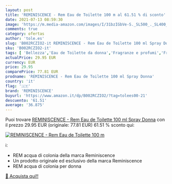 ```yaml
---
layout: post
title: 'REMINISCENCE - Rem Eau de Toilette 100 m al 61.51 % di sconto'
date: 2021-07-13 08:59:30
image: 'https://m.media-amazon.com/images/I/31bzIGbVe-S._SL500_._SL400_.jpg'
comments: true
category: ofertas
author: 'tole.es'
slug: 'B002RCZIO2-it REMINISCENCE - Rem Eau de Toilette 100 ml Spray Donna'
sku: 'B002RCZIO2-it'
tags: [ 'Bellezza','Eau de Toilette da donna','Fragranze e profumi','Fragranze e profumi da donna','reminiscence', ]
actualPrice: 29.95 EUR
currency: EUR
price: 29.95
comparePrice: 77.81 EUR
prodname: 'REMINISCENCE - Rem Eau de Toilette 100 ml Spray Donna'
country: 'it'
flag: '🇮🇹'
brand: 'REMINISCENCE'
buyurl: 'https://www.amazon.it/dp/B002RCZIO2/?tag=tolees00-21'
descuento: '61.51'
average: '36.875'
---
```


Puoi trovare [REMINISCENCE - Rem Eau de Toilette 100 ml Spray Donna](https://www.amazon.it/dp/B002RCZIO2/?tag=tolees00-21) con il prezzo 29.95 EUR (originale: 77.81 EUR) 61.51 % sconto qui:

[![REMINISCENCE - Rem Eau de Toilette 100 m](https://m.media-amazon.com/images/I/31bzIGbVe-S._SL500_._SL400_.jpg)](https://www.amazon.it/dp/B002RCZIO2/?tag=tolees00-21)

ℹ️:

- REM acqua di colonia della marca Reminiscence
- Un prodotto originale ed esclusivo della marca Reminiscence
- REM acqua di colonia per donna

[🛒 Acquista qui!!](https://www.amazon.it/dp/B002RCZIO2/?tag=tolees00-21)
